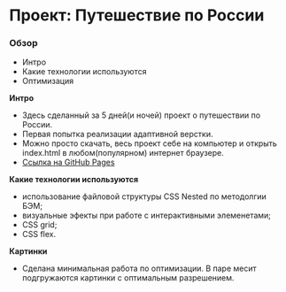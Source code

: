 # Проект: Путешествие по России

### Обзор
* Интро
* Какие технологии используются
* Оптимизация


**Интро**

* Здесь сделанный за 5 дней(и ночей) проект о путешествии по России.
* Первая попытка реализации адаптивной верстки.
* Можно просто скачать, весь проект себе на компьютер и открыть index.html в любом(популярном) интернет браузере.
* [Ссылка на GitHub Pages](https://chepash.github.io/russian-travel/)


**Какие технологии используются**

* использование файловой структуры CSS Nested по методолгии БЭМ;
* визуальные эфекты при работе с интерактивными элеменетами;
* CSS grid;
* CSS flex.

**Картинки**

* Сделана минимальная работа по оптимизации. В паре месит подгружаются картинки с оптимальным разрешением.


